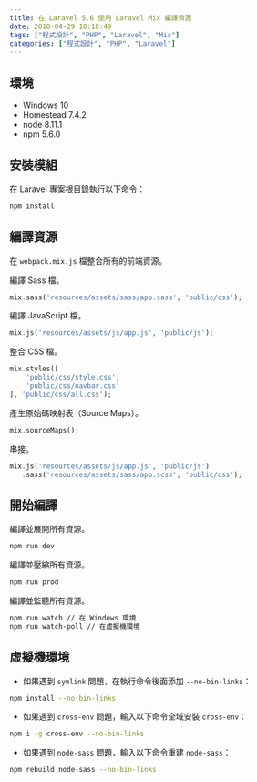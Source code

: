 ```yaml
---
title: 在 Laravel 5.6 使用 Laravel Mix 編譯資源
date: 2018-04-29 10:18:49
tags: ["程式設計", "PHP", "Laravel", "Mix"]
categories: ["程式設計", "PHP", "Laravel"]
---
```


## 環境

- Windows 10
- Homestead 7.4.2
- node 8.11.1
- npm 5.6.0

## 安裝模組

在 Laravel 專案根目錄執行以下命令：

```BASH
npm install
```

## 編譯資源

在 `webpack.mix.js` 檔整合所有的前端資源。

編譯 Sass 檔。

```PHP
mix.sass('resources/assets/sass/app.sass', 'public/css');
```

編譯 JavaScript 檔。

```PHP
mix.js('resources/assets/js/app.js', 'public/js');
```

整合 CSS 檔。

```PHP
mix.styles([
    'public/css/style.css',
    'public/css/navbar.css'
], 'public/css/all.css');
```

產生原始碼映射表（Source Maps）。

```PHP
mix.sourceMaps();
```

串接。

```PHP
mix.js('resources/assets/js/app.js', 'public/js')
   .sass('resources/assets/sass/app.scss', 'public/css');
```

## 開始編譯

編譯並展開所有資源。

```BASH
npm run dev
```

編譯並壓縮所有資源。

```BASH
npm run prod
```

編譯並監聽所有資源。

```BASH
npm run watch // 在 Windows 環境
npm run watch-poll // 在虛擬機環境
```

## 虛擬機環境

- 如果遇到 `symlink` 問題，在執行命令後面添加 `--no-bin-links`：

```BASH
npm install --no-bin-links
```

- 如果遇到 `cross-env` 問題，輸入以下命令全域安裝 `cross-env`：

```BASH
npm i -g cross-env --no-bin-links
```

- 如果遇到 `node-sass` 問題，輸入以下命令重建 `node-sass`：

```BASH
npm rebuild node-sass --no-bin-links
```

